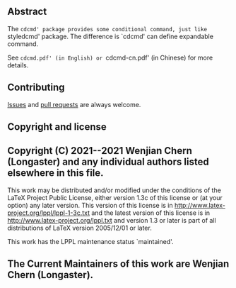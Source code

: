 Abstract
----
The `cdcmd' package provides some conditional command, just like `styledcmd'
package. The difference is `cdcmd' can define expandable command.

See `cdcmd.pdf' (in English) or `cdcmd-cn.pdf' (in Chinese) for more details.

Contributing
----
[Issues](https://github.com/Sophanatprime/cdcmd/issues) and
[pull requests](https://github.com/Sophanatprime/cdcmd/pulls)
are always welcome.

Copyright and license
----
Copyright (C) 2021--2021
Wenjian Chern (Longaster) and any individual authors listed elsewhere in this file.
--------------------------------------------------------------------------

This work may be distributed and/or modified under the
conditions of the LaTeX Project Public License, either
version 1.3c of this license or (at your option) any later
version. This version of this license is in
   http://www.latex-project.org/lppl/lppl-1-3c.txt
and the latest version of this license is in
   http://www.latex-project.org/lppl.txt
and version 1.3 or later is part of all distributions of
LaTeX version 2005/12/01 or later.

This work has the LPPL maintenance status `maintained'.

The Current Maintainers of this work are Wenjian Chern (Longaster).
--------------------------------------------------------------------------
